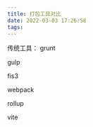 ```yaml
---
title: 打包工具对比
date: 2022-03-03 17:26:58
tags:
---
```


传统工具：
grunt

gulp

fis3

webpack

rollup

vite